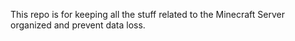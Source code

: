 This repo is for keeping all the stuff related to the Minecraft Server organized and prevent data loss.
